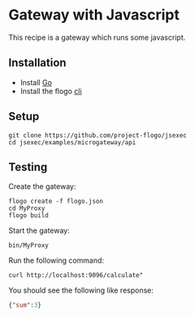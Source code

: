 # Gateway with Javascript
This recipe is a gateway which runs some javascript.

## Installation
* Install [Go](https://golang.org/)
* Install the flogo [cli](https://github.com/project-flogo/cli)

## Setup
```
git clone https://github.com/project-flogo/jsexec
cd jsexec/examples/microgateway/api
```

## Testing
Create the gateway:
```
flogo create -f flogo.json
cd MyProxy
flogo build
```

Start the gateway:
```
bin/MyProxy
```

Run the following command:
```
curl http://localhost:9096/calculate"
```

You should see the following like response:
```json
{"sum":3}
```
